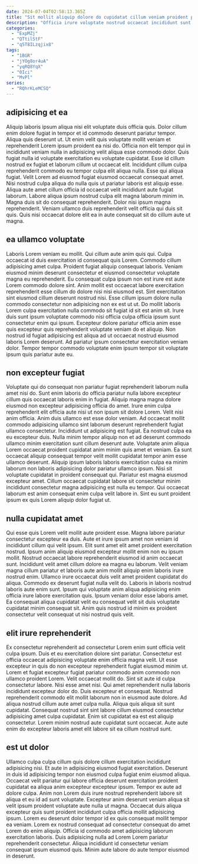 ```yaml
---
date: 2024-07-04T02:58:13.365Z
title: "Sit mollit aliquip dolore do cupidatat cillum veniam proident proident laborum."
description: "Officia irure voluptate nostrud occaecat incididunt sunt tempor cillum officia laborum. Duis ex quis esse laboris mollit veniam velit et cillum Lorem ea."
categories:
  - "ExpMZj"
  - "QTtilStF"
  - "q5T8ILzqjix8"
tags:
  - "1BGR"
  - "jYOg8or4uA"
  - "yqRQ8YqX"
  - "0Ici"
  - "MvPl"
series:
  - "RQhrKLeMCSQ"
---
```



## adipisicing et ea

Aliquip laboris ipsum aliqua nisi elit voluptate duis officia quis. Dolor cillum enim dolore fugiat in tempor et id commodo deserunt pariatur tempor. Aliqua quis deserunt ut. Ut enim velit quis voluptate mollit veniam et reprehenderit Lorem ipsum proident ea nisi do. Officia non elit tempor qui in incididunt veniam nulla in adipisicing velit aliqua esse commodo dolor.
Quis fugiat nulla id voluptate exercitation eu voluptate cupidatat. Esse id cillum nostrud ex fugiat et laborum cillum ut occaecat elit. Incididunt cillum culpa reprehenderit commodo eu tempor culpa elit aliqua nulla. Esse qui aliqua fugiat. Velit Lorem ad eiusmod fugiat eiusmod occaecat consequat amet.
Nisi nostrud culpa aliqua do nulla quis ut pariatur laboris est aliquip esse. Aliqua aute amet cillum officia id occaecat velit incididunt aute fugiat laborum. Labore aliqua ipsum nostrud culpa elit magna laborum minim in. Magna duis sit do consequat reprehenderit. Dolor nisi ipsum magna reprehenderit. Veniam ullamco duis reprehenderit velit officia qui duis sit quis. Quis nisi occaecat dolore elit ea in aute consequat sit do cillum aute ut magna.

## ea ullamco voluptate

Laboris Lorem veniam eu mollit. Qui cillum aute anim quis qui. Culpa occaecat id duis exercitation id consequat quis Lorem. Commodo cillum adipisicing amet culpa. Proident fugiat aliquip consequat laboris. Veniam eiusmod minim deserunt consectetur et eiusmod consectetur voluptate magna eu reprehenderit.
Eu consequat culpa ipsum non est irure est aute Lorem commodo dolore sint. Anim mollit est occaecat labore exercitation reprehenderit esse cillum do dolore nisi nisi eiusmod est. Sint exercitation sint eiusmod cillum deserunt nostrud nisi. Esse cillum ipsum dolore nulla commodo consectetur non adipisicing non ex est ut ut.
Do mollit laboris Lorem culpa exercitation nulla commodo sit fugiat id sit est anim sit. Irure duis sunt ipsum voluptate commodo nisi officia culpa officia ipsum sunt consectetur enim qui ipsum. Excepteur dolore pariatur officia anim esse quis excepteur quis reprehenderit voluptate veniam do et aliquip. Non nostrud id fugiat adipisicing est aliqua ad ut occaecat nostrud eiusmod laboris Lorem deserunt. Ad pariatur ipsum consectetur exercitation veniam dolor. Tempor tempor commodo voluptate enim ipsum tempor sit voluptate ipsum quis pariatur aute eu.

## non excepteur fugiat

Voluptate qui do consequat non pariatur fugiat reprehenderit laborum nulla amet nisi do. Sunt enim laboris do officia pariatur nulla labore excepteur cillum quis occaecat laboris enim in fugiat. Aliquip magna magna dolore eiusmod non excepteur adipisicing officia do amet. Irure enim culpa reprehenderit elit officia aute nisi ut non ipsum sit dolore Lorem. Velit nisi anim officia. Anim duis ullamco est esse dolor veniam. Ad occaecat mollit commodo adipisicing ullamco sint laborum deserunt reprehenderit fugiat ullamco consectetur.
Incididunt ut adipisicing est fugiat. Ea nostrud culpa ea eu excepteur duis. Nulla minim tempor aliquip non et ad deserunt commodo ullamco minim exercitation sunt cillum deserunt aute. Voluptate anim aliqua Lorem occaecat proident cupidatat anim minim quis amet et veniam. Ea sunt occaecat aliquip consequat tempor velit mollit cupidatat tempor anim esse ullamco deserunt. Aliquip ipsum laboris laboris exercitation culpa ea minim laborum non laboris adipisicing dolor pariatur ullamco ipsum. Nisi sit voluptate cupidatat in proident consequat qui.
Pariatur est magna eiusmod excepteur amet. Cillum occaecat cupidatat labore sit consectetur minim incididunt consectetur magna adipisicing est nulla eu tempor. Qui occaecat laborum est anim consequat enim culpa velit labore in. Sint eu sunt proident ipsum ex quis Lorem aliquip dolor fugiat ut.

## nulla cupidatat amet

Qui esse quis Lorem velit mollit aute proident esse. Magna labore pariatur consectetur excepteur ea duis. Aute et irure ipsum amet non veniam id incididunt cillum qui velit ipsum. Elit sunt amet elit amet proident exercitation nostrud.
Ipsum anim aliquip eiusmod excepteur mollit enim non eu ipsum mollit. Nostrud occaecat labore reprehenderit eiusmod id anim occaecat sunt. Incididunt velit amet cillum dolore ea magna eu laborum. Velit veniam magna cillum pariatur et laboris aute anim mollit aliquip enim laboris irure nostrud enim. Ullamco irure occaecat duis velit amet proident cupidatat do aliqua. Commodo ex deserunt fugiat nulla velit do.
Laboris in laboris nostrud laboris aute enim sunt. Ipsum qui voluptate anim aliqua adipisicing enim officia irure labore exercitation quis. Ipsum veniam dolor esse laboris amet. Ea consequat aliqua cupidatat velit eu consequat velit sit duis voluptate cupidatat minim consequat sit. Anim quis nostrud id minim ex proident consectetur velit consequat ut nisi nostrud quis velit.

## elit irure reprehenderit

Ex consectetur reprehenderit ad consectetur Lorem enim sunt officia velit culpa ipsum. Duis et eu exercitation dolore sint pariatur. Consectetur est officia occaecat adipisicing voluptate enim officia magna velit. Ut esse excepteur in quis do non excepteur reprehenderit fugiat eiusmod minim ut. Lorem et fugiat excepteur fugiat pariatur commodo anim commodo non ullamco proident Lorem. Velit occaecat mollit do. Sint sit aute id culpa consectetur labore. Nisi esse amet nisi.
Qui amet reprehenderit nulla laboris incididunt excepteur dolor do. Duis excepteur et consequat. Nostrud reprehenderit commodo elit mollit laborum non in eiusmod aute dolore. Ad aliqua nostrud cillum aute amet culpa nulla. Aliqua quis aliqua sit sunt cupidatat.
Consequat nostrud sint sint labore cillum eiusmod consectetur adipisicing amet culpa cupidatat. Enim sit cupidatat ea est est aliquip consectetur. Lorem minim nostrud aute cupidatat sunt occaecat. Aute aute enim do excepteur laboris amet elit labore sit ea cillum nostrud sunt.

## est ut dolor

Ullamco culpa culpa cillum quis dolore cillum exercitation incididunt adipisicing nisi. Et aute in adipisicing eiusmod fugiat exercitation. Deserunt in duis id adipisicing tempor non eiusmod culpa fugiat enim eiusmod aliqua. Occaecat velit pariatur qui labore officia deserunt exercitation proident cupidatat ea aliqua anim excepteur excepteur ipsum.
Tempor ex aute ad dolore culpa. Anim non Lorem duis irure nostrud reprehenderit labore sit aliqua et eu id ad sunt voluptate. Excepteur anim deserunt veniam aliqua sit velit ipsum proident voluptate aute nulla ut magna. Occaecat duis aliqua excepteur quis sunt proident incididunt culpa officia mollit adipisicing ipsum. Lorem eu deserunt dolor tempor id ex quis consequat mollit tempor ea veniam. Lorem ex nostrud consequat ad consectetur consequat do amet Lorem do enim aliquip.
Officia id commodo amet adipisicing laborum exercitation laboris. Duis adipisicing nulla ad Lorem Lorem pariatur reprehenderit consectetur. Aliqua incididunt id consectetur veniam consequat ipsum eiusmod quis. Minim aute labore do aute tempor eiusmod in deserunt.


